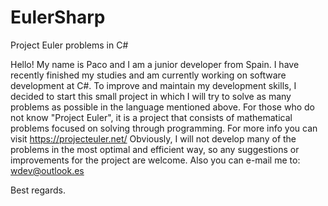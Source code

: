 # EulerSharp

Project Euler problems in C#

Hello! My name is Paco and I am a junior developer from Spain. 
I have recently finished my studies and am currently working on software development at C#.
To improve and maintain my development skills, I decided to start this small project in which I will try to solve as many problems as possible in the language mentioned above.
For those who do not know "Project Euler", it is a project that consists of mathematical problems focused on solving through programming. 
For more info you can visit https://projecteuler.net/
Obviously, I will not develop many of the problems in the most optimal and efficient way, so any suggestions or improvements for the project are welcome. Also you can e-mail me to: wdev@outlook.es

Best regards.

